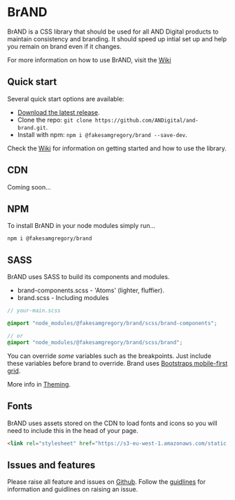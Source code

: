 # BrAND

BrAND is a CSS library that should be used for all AND Digital products to maintain consistency and branding. It should 
speed up intial set up and help you remain on brand even if it changes.

For more information on how to use BrAND, visit the [Wiki](https://github.com/fakesamgregory/BrAND/wiki)

## Quick start
Several quick start options are available:

- [Download the latest release](https://github.com/fakesamgregory/brAND/releases).
- Clone the repo: `git clone https://github.com/ANDigital/and-brand.git`.
- Install with npm: `npm i @fakesamgregory/brand --save-dev`.

Check the [Wiki](https://github.com/fakesamgregory/brAND/wiki/getting-started) for information on getting started 
and how to use the library.

## CDN
Coming soon...

## NPM
To install BrAND in your node modules simply run...

```
npm i @fakesamgregory/brand
```

## SASS
BrAND uses SASS to build its components and modules. 
- brand-components.scss - 'Atoms' (lighter, fluffier).
- brand.scss - Including modules

```scss
// your-main.scss

@import "node_modules/@fakesamgregory/brand/scss/brand-components"; 

// or 
@import "node_modules/@fakesamgregory/brand/scss/brand";
```

You can override *some* variables such as the breakpoints. Just include these variables before brand to override.
Brand uses [Bootstraps mobile-first grid](https://getbootstrap.com/docs/4.0/layout/grid/).

More info in [Theming](https://github.com/fakesamgregory/brAND/wiki/theming).

## Fonts

BrAND uses assets stored on the CDN to load fonts and icons so you will need to include this in the head of your page.

```html
<link rel="stylesheet" href="https://s3-eu-west-1.amazonaws.com/static.andigital.com/fonts/fonts.css" type="text/css">
```

## Issues and features

Please raise all feature and issues on [Github](https://github.com/andigtial/brand/issues). Follow the
[guidlines](https://github.com/andigital/brand/wiki/issues-and-features) for information and guidlines 
on raising an issue.
